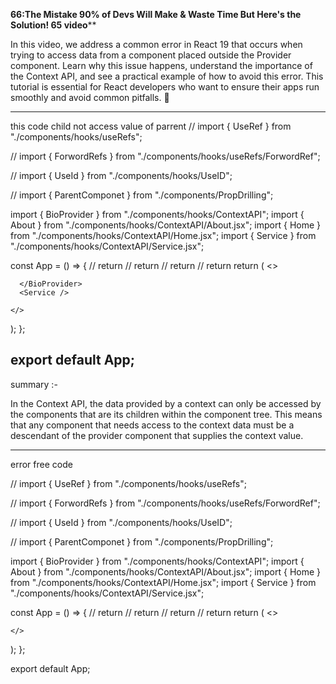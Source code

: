 ****66:The Mistake 90% of Devs Will Make & Waste Time  But Here's the Solution! 65 video******

In this video, we address a common error in React 19 that occurs when trying to access data from a component placed outside the Provider component. Learn why this issue happens, understand the importance of the Context API, and see a practical example of how to avoid this error. This tutorial is essential for React developers who want to ensure their apps run smoothly and avoid common pitfalls. 💸


----
this code child not access value of parrent 
// import { UseRef } from "./components/hooks/useRefs";

// import { ForwordRefs } from "./components/hooks/useRefs/ForwordRef";

// import { UseId } from "./components/hooks/UseID";

// import { ParentComponet } from "./components/PropDrilling";

import { BioProvider } from "./components/hooks/ContextAPI";
import { About } from "./components/hooks/ContextAPI/About.jsx";
import { Home } from "./components/hooks/ContextAPI/Home.jsx";
import { Service } from "./components/hooks/ContextAPI/Service.jsx";

const App = () => {
  // return <UseRef />
  // return <ForwordRefs />
  // return <UseId />
  // return <ParentComponet />
  return (
    <>
      <BioProvider>
        <Home />
        <About />
      
      </BioProvider>
      <Service />
      
    </>
  );
};

export default App;
---------

summary :-

In the Context API, the data provided by a context can only be accessed by the components that are its children within the component tree. This means that any component that needs access to the context data must be a descendant of the provider component that supplies the context value.

-------

error free code

// import { UseRef } from "./components/hooks/useRefs";

// import { ForwordRefs } from "./components/hooks/useRefs/ForwordRef";

// import { UseId } from "./components/hooks/UseID";

// import { ParentComponet } from "./components/PropDrilling";

import { BioProvider } from "./components/hooks/ContextAPI";
import { About } from "./components/hooks/ContextAPI/About.jsx";
import { Home } from "./components/hooks/ContextAPI/Home.jsx";
import { Service } from "./components/hooks/ContextAPI/Service.jsx";

const App = () => {
  // return <UseRef />
  // return <ForwordRefs />
  // return <UseId />
  // return <ParentComponet />
  return (
    <>
      <BioProvider>
        <Home />
        <About />
        <Service />
      </BioProvider>
      
      
    </>
  );
};

export default App;
